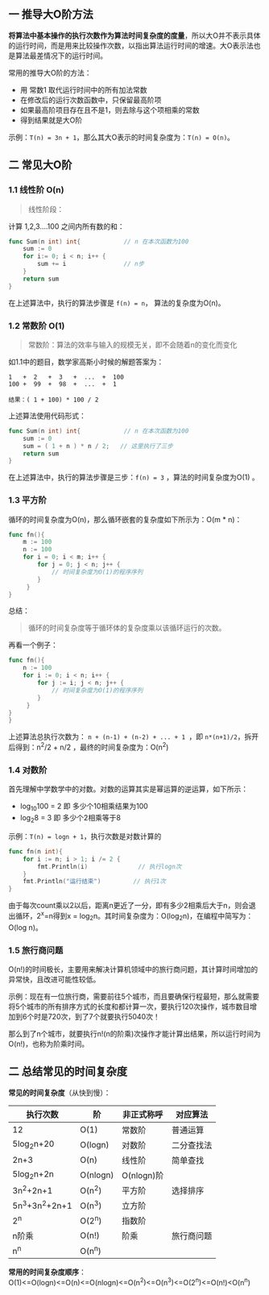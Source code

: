 ## 一 推导大O阶方法

**将算法中基本操作的执行次数作为算法时间复杂度的度量**，所以大O并不表示具体的运行时间，而是用来比较操作次数，以指出算法运行时间的增速。大O表示法也是算法最差情况下的运行时间。  

常用的推导大O阶的方法：
- 用 常数1 取代运行时间中的所有加法常数
- 在修改后的运行次数函数中，只保留最高阶项
- 如果最高阶项目存在且不是1，则去除与这个项相乘的常数
- 得到结果就是大O阶  

示例：`T(n) = 3n + 1`，那么其大O表示的时间复杂度为：`T(n) = O(n)`。

## 二 常见大O阶

### 1.1 线性阶 O(n)  

> 线性阶段：

计算 1,2,3....100 之间内所有数的和：
```go
func Sum(n int) int{            // n 在本次函数为100
    sum := 0
    for i:= 0; i < n; i++ {
        sum += i                // n步
    }
    return sum
}
```
在上述算法中，执行的算法步骤是 `f(n) = n`， 算法的复杂度为O(n)。  

### 1.2 常数阶 O(1)

> 常数阶：算法的效率与输入的规模无关，即不会随着n的变化而变化 

如1.1中的题目，数学家高斯小时候的解题答案为：
```
1   +  2   +  3   +  ...  +  100
100 +  99  +  98  +  ...  +  1

结果：( 1 + 100) * 100 / 2
```

上述算法使用代码形式：
```go
func Sum(n int) int{            // n 在本次函数为100
    sum := 0
    sum = ( 1 + n ) * n / 2;   // 这里执行了三步
    return sum
}    
```
在上述算法中，执行的算法步骤是三步：`f(n) = 3` ，算法的时间复杂度为O(1) 。   

### 1.3 平方阶

循环的时间复杂度为O(n)，那么循环嵌套的复杂度如下所示为：O(m * n)：
```go
func fn(){
    m := 100
    n := 100
    for i = 0; i < m; i++ {
        for j = 0; j < n; j++ {
            // 时间复杂度为O(1)的程序序列
        }
     }
}
```

总结：
> 循环的时间复杂度等于循环体的复杂度乘以该循环运行的次数。  

再看一个例子：
```go
func fn(){
    n := 100
    for i := 0; i < n; i++ {
        for j := i; j < n; j++ {
            // 时间复杂度为O(1)的程序序列
        }
     }
}
}
```
上述算法总执行次数为： `n + (n-1) + (n-2) + ... + 1 `，即 `n*(n+1)/2`，拆开后得到：n<sup>2</sup>/2 + n/2 ，最终的时间复杂度为：O(n<sup>2</sup>)

### 1.4 对数阶

首先理解中学数学中的对数。对数的运算其实是幂运算的逆运算，如下所示：  
- log<sub>10</sub>100 = 2       即 多少个10相乘结果为100
- log<sub>2</sub>8 = 3          即 多少个2相乘等于8

示例：`T(n) = logn + 1`，执行次数是对数计算的
```go
func fn(n int){
    for i := n; i > 1; i /= 2 {
        fmt.Println(i)              // 执行logn次
    }
    fmt.Println("运行结束")         // 执行1次
}
```

由于每次count乘以2以后，距离n更近了一分，即有多少2相乘后大于n，则会退出循环，2<sup>x</sup>=n得到x = log<sub>2</sub>n。其时间复杂度为：O(log<sub>2</sub>n)，在编程中简写为：O(log n)。  

### 1.5 旅行商问题

O(n!)的时间极长，主要用来解决计算机领域中的旅行商问题，其计算时间增加的异常快，且改进可能性较低。  

示例：现在有一位旅行商，需要前往5个城市，而且要确保行程最短，那么就需要将5个城市的所有排序方式的长度和都计算一次，要执行120次操作，城市数目增加到6个时是720次，到了7个就要执行5040次！  

那么到了n个城市，就要执行n!(n的阶乘)次操作才能计算出结果，所以运行时间为O(n!)，也称为阶乘时间。  

## 二 总结常见的时间复杂度

**常见的时间复杂度**（从快到慢）：  

| 执行次数                           | 阶               | 非正式称呼 | 对应算法   |
| ---------------------------------- | ---------------- | ---------- | ---------- |
| 12                                 | O(1)             | 常数阶     | 普通运算   |
| 5log<sub>2</sub>n+20               | O(logn)          | 对数阶     | 二分查找法 |
| 2n+3                               | O(n)             | 线性阶     | 简单查找   |
| 5log<sub>2</sub>n+2n               | O(nlogn)         | O(nlogn)阶 |            |
| 3n<sup>2</sup>+2n+1                | O(n<sup>2</sup>) | 平方阶     | 选择排序   |
| 5n<sup>3</sup>+3n<sup>2</sup>+2n+1 | O(n<sup>3</sup>) | 立方阶     |            |
| 2<sup>n</sup>                      | O(2<sup>n</sup>) | 指数阶     |            |
| n阶乘                              | O(n!)            | 阶乘       | 旅行商问题 |
| n<sup>n</sup>                      | O(n<sup>n</sup>) |            |            |

**常用的时间复杂度顺序**：  
O(1)<=O(logn)<=O(n)<=O(nlogn)<=O(n<sup>2</sup>)<=O(n<sup>3</sup>)<=O(2<sup>n</sup>)<=O(n!)<O(n<sup>n</sup>)